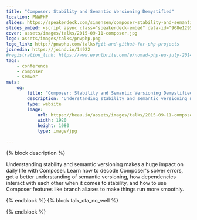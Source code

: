 ```yaml
---
title: "Composer: Stability and Semantic Versioning Demystified"
location: PNWPHP
slides: https://speakerdeck.com/simensen/composer-stability-and-semantic-versioning-demystified-pnwphp-2015
slides_embed: <script async class="speakerdeck-embed" data-id="968e1295ec1a4642b3b7a15e878ed6af" data-ratio="1.77777777777778" src="//speakerdeck.com/assets/embed.js"></script>
cover: assets/images/talks/2015-09-11-composer.jpg
logo: assets/images/talks/pnwphp.png
logo_link: http://pnwphp.com/talks#git-and-github-for-php-projects
joinedin: https://joind.in/14922
#registration_link: https://www.eventbrite.com/e/nomad-php-eu-july-2014-tickets-11480926761?ref=etckt
tags:
    - conference
    - composer
    - semver
meta:
    og:
        title: "Composer: Stability and Semantic Versioning Demystified &middot; Beau Simensen &middot; Dragonfly Development"
        description: "Understanding stability and semantic versioning makes a huge impact on daily life with Composer. Learn how to decode Composer's solver errors, get a better understanding of semantic versioning, how dependencies interact with each other when it comes to stability, and how to use Composer features like branch aliases to make things run more smoothly."
        type: website
        image:
            url: https://beau.io/assets/images/talks/2015-09-11-composer.jpg
            width: 1920
            height: 1080
            type: image/jpg

---
```

{% block description %}

Understanding stability and semantic versioning makes a huge impact on daily life with Composer. Learn how to decode Composer's solver errors, get a better understanding of semantic versioning, how dependencies interact with each other when it comes to stability, and how to use Composer features like branch aliases to make things run more smoothly.

{% endblock %}
{% block talk_cta_no_well %}
<script src="https://app.convertkit.com/landing_pages/690.js?orient=horz"></script>
{% endblock  %}

